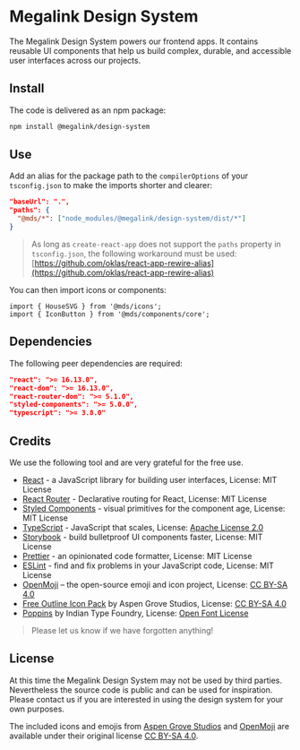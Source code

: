 # Megalink Design System

The Megalink Design System powers our frontend apps. It contains reusable UI components that help us build complex, durable, and accessible user interfaces across our projects.

## Install

The code is delivered as an npm package:

```bash
npm install @megalink/design-system
```

## Use

Add an alias for the package path to the `compilerOptions` of your `tsconfig.json` to make the imports shorter and clearer:

```json
"baseUrl": ".",
"paths": {
  "@mds/*": ["node_modules/@megalink/design-system/dist/*"]
}
```

> As long as `create-react-app` does not support the `paths` property in `tsconfig.json`, the following workaround must be used: [https://github.com/oklas/react-app-rewire-alias](https://github.com/oklas/react-app-rewire-alias)

You can then import icons or components:

```tsx
import { HouseSVG } from '@mds/icons';
import { IconButton } from '@mds/components/core';
```

## Dependencies

The following peer dependencies are required:

```json
"react": ">= 16.13.0",
"react-dom": ">= 16.13.0",
"react-router-dom": ">= 5.1.0",
"styled-components": ">= 5.0.0",
"typescript": ">= 3.8.0"
```

## Credits

We use the following tool and are very grateful for the free use.

- [React](https://reactjs.org/) - a JavaScript library for building user interfaces, License: MIT License
- [React Router](https://reacttraining.com/react-router/) - Declarative routing for React, License: MIT License
- [Styled Components](https://styled-components.com/) - visual primitives for the component age, License: MIT License
- [TypeScript](https://styled-components.com/) - JavaScript that scales, License: [Apache License 2.0](https://www.apache.org/licenses/LICENSE-2.0)
- [Storybook](https://storybook.js.org/) - build bulletproof UI components faster, License: MIT License
- [Prettier](https://prettier.io/) - an opinionated code formatter, License: MIT License
- [ESLint](https://eslint.org/) - find and fix problems in your JavaScript code, License: MIT License
- [OpenMoji](https://openmoji.org/) – the open-source emoji and icon project, License: [CC BY-SA 4.0](https://creativecommons.org/licenses/by-sa/4.0/)
- [Free Outline Icon Pack](https://aspengrovestudios.com/product/free-outline-icon-pack/) by Aspen Grove Studios, License: [CC BY-SA 4.0](https://creativecommons.org/licenses/by-sa/4.0/)
- [Poppins](https://www.indiantypefoundry.com/fonts/poppins/) by Indian Type Foundry, License: [Open Font License](https://scripts.sil.org/cms/scripts/page.php?site_id=nrsi&id=OFL)

> Please let us know if we have forgotten anything!

## License

At this time the Megalink Design System may not be used by third parties. Nevertheless the source code is public and can be used for inspiration. Please contact us if you are interested in using the design system for your own purposes.

The included icons and emojis from [Aspen Grove Studios](https://aspengrovestudios.com) and [OpenMoji](https://openmoji.org/) are available under their original license [CC BY-SA 4.0](https://creativecommons.org/licenses/by-sa/4.0/).
